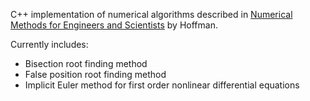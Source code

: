 C++ implementation of numerical algorithms described in [Numerical Methods for
Engineers and Scientists](http://www.amazon.com/Numerical-Methods-Engineers-Scientists-Edition/dp/0824704436) by Hoffman.

Currently includes:
- Bisection root finding method
- False position root finding method
- Implicit Euler method for first order nonlinear differential equations
